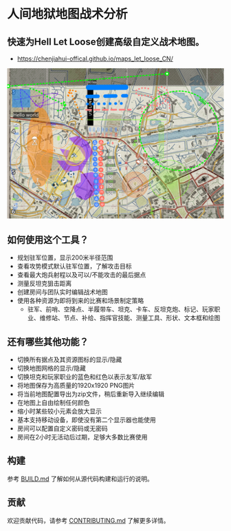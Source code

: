 # 人间地狱地图战术分析

## 快速为Hell Let Loose创建高级自定义战术地图。

- https://chenjiahui-offical.github.io/maps_let_loose_CN/

![](readme.png)

##  如何使用这个工具？

- 规划驻军位置，显示200米半径范围
- 查看攻势模式默认驻军位置，了解攻击目标
- 查看最大炮兵射程以及可以/不能攻击的最后据点
- 测量反坦克狙击距离
- 创建房间与团队实时编辑战术地图
- 使用各种资源为即将到来的比赛和场景制定策略
    - 驻军、前哨、空降点、半履带车、坦克、卡车、反坦克炮、标记、玩家职业、维修站、节点、补给、指挥官技能、测量工具、形状、文本框和绘图

## 还有哪些其他功能？

- 切换所有据点及其资源图标的显示/隐藏
- 切换地图网格的显示/隐藏
- 切换坦克和玩家职业的蓝色和红色以表示友军/敌军
- 将地图保存为高质量的1920x1920 PNG图片
- 将当前地图配置导出为zip文件，稍后重新导入继续编辑
- 在地图上自由绘制任何颜色
- 缩小时某些较小元素会放大显示
- 基本支持移动设备，即使没有第二个显示器也能使用
- 房间可以配置自定义密码或无密码
- 房间在2小时无活动后过期，足够大多数比赛使用

## 构建

参考 [BUILD.md](./BUILD.md)
了解如何从源代码构建和运行的说明。

## 贡献

欢迎贡献代码，请参考
[CONTRIBUTING.md](./CONTRIBUTING.md)
了解更多详情。
